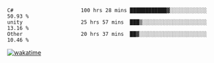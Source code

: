 <!--START_SECTION:waka-->

```text
C#                      100 hrs 28 mins ████████████▓░░░░░░░░░░░░   50.93 %
unity                   25 hrs 57 mins  ███▒░░░░░░░░░░░░░░░░░░░░░   13.16 %
Other                   20 hrs 37 mins  ██▓░░░░░░░░░░░░░░░░░░░░░░   10.46 %
```

<!--END_SECTION:waka-->
[![wakatime](https://wakatime.com/badge/user/6c2f442e-41b4-42e3-bc06-d5d8203ad1da.svg)](https://wakatime.com/@6c2f442e-41b4-42e3-bc06-d5d8203ad1da)
